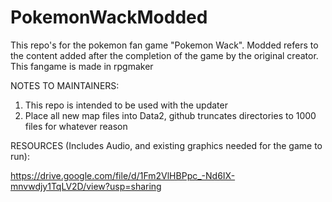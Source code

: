 # PokemonWackModded
This repo's for the pokemon fan game "Pokemon Wack". Modded refers to the content added after the completion of the game by the original creator. This fangame is made in rpgmaker

NOTES TO MAINTAINERS:
1. This repo is intended to be used with the updater
2. Place all new map files into Data2, github truncates directories to 1000 files for whatever reason

RESOURCES (Includes Audio, and existing graphics needed for the game to run):

https://drive.google.com/file/d/1Fm2VlHBPpc_-Nd6IX-mnvwdjy1TqLV2D/view?usp=sharing
